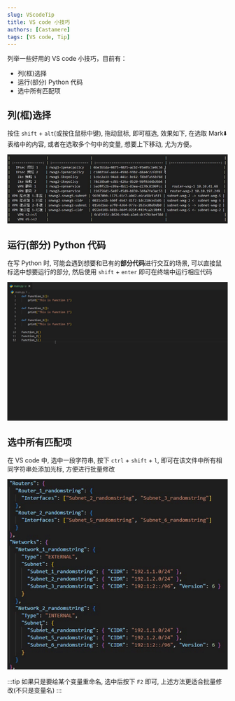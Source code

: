 ```yaml
---
slug: VScodeTip
title: VS code 小技巧
authors: [Castamere]
tags: [VS code, Tip]
---
```


列举一些好用的 VS code 小技巧，目前有：

- 列(框)选择
- 运行(部分) Python 代码
- 选中所有匹配项

<!--truncate-->

## 列(框)选择

按住 `shift` + `alt`(或按住鼠标中键), 拖动鼠标, 即可框选, 效果如下, 在选取 Mark:arrow_down: 表格中的内容, 或者在选取多个句中的变量, 想要上下移动, 尤为方便。

![Grid Select](./image/gridselect.gif)

## 运行(部分) Python 代码

在写 Python 时, 可能会遇到想要和已有的**部分代码**进行交互的场景, 可以直接鼠标选中想要运行的部分, 然后使用 `shift` + `enter` 即可在终端中运行相应代码

![Run Python](./image/runpython.gif)

## 选中所有匹配项

在 VS code 中, 选中一段字符串, 按下 `ctrl` + `shift` + `l`, 即可在该文件中所有相同字符串处添加光标, 方便进行批量修改

![Multi Select](./image/multiselect.gif)

:::tip
如果只是要给某个变量重命名, 选中后按下 `F2` 即可, 上述方法更适合批量修改(不只是变量名)
:::
